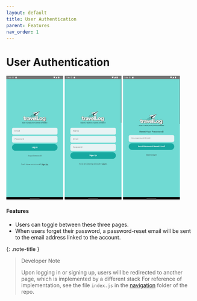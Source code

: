 ```yaml
---
layout: default
title: User Authentication
parent: Features
nav_order: 1
---
```


# User Authentication

<img src="../images/features/login.png" width="30%">
<img src="../images/features/sign-up.png" width="30%">
<img src="../images/features/forgot-password.png" width="30%">

#### Features
- Users can toggle between these three pages.
- When users forget their password, a password-reset email will be sent to the email address linked to the account.

{: .note-title }
> Developer Note
>
> Upon logging in or signing up, users will be redirected to another page, which is implemented by a different stack For reference of implementation, see the file `index.js` in the <a href="https://github.com/melissaharijanto/Travel-Log/tree/main/src/navigation">navigation</a> folder of the repo.
